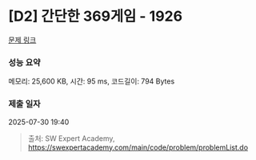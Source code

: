 # [D2] 간단한 369게임 - 1926 

[문제 링크](https://swexpertacademy.com/main/code/problem/problemDetail.do?contestProbId=AV5PTeo6AHUDFAUq) 

### 성능 요약

메모리: 25,600 KB, 시간: 95 ms, 코드길이: 794 Bytes

### 제출 일자

2025-07-30 19:40



> 출처: SW Expert Academy, https://swexpertacademy.com/main/code/problem/problemList.do